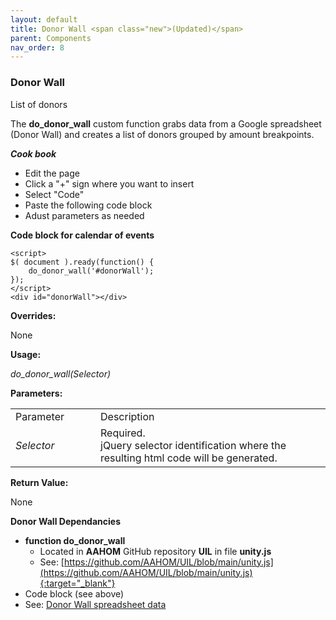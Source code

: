 ```yaml
---
layout: default
title: Donor Wall <span class="new">(Updated)</span>
parent: Components
nav_order: 8
---
```


### Donor Wall

List of donors

The **do_donor_wall** custom function grabs data from a Google spreadsheet (Donor Wall) and creates a list of donors grouped by amount breakpoints.  

***Cook book***
- Edit the page
- Click a "+" sign where you want to insert 
- Select "Code"
- Paste the following code block
- Adust parameters as needed

**Code block for calendar of events**
```
<script>
$( document ).ready(function() {
    do_donor_wall('#donorWall');
});
</script>
<div id="donorWall"></div>
``` 

**Overrides:**

None

**Usage:**

*do_donor_wall(Selector)*

**Parameters:**

<table class="ws-table-all notranslate"> 
  <tbody>
    <tr class="tableTop">
     <td style="width:120px">Parameter</td>
     <td>Description</td>
    </tr>
    <tr>
      <td><em>Selector</em></td>
      <td>Required.<br>jQuery selector identification where the resulting html code will be generated.</td>
    </tr>
  </tbody>
</table>

**Return Value:**

None

**Donor Wall Dependancies**
- **function do_donor_wall**
  - Located in **AAHOM** GitHub repository **UIL** in file **unity.js**
  - See: [https://github.com/AAHOM/UIL/blob/main/unity.js](https://github.com/AAHOM/UIL/blob/main/unity.js){:target="_blank"}
- Code block (see above)
- See: [Donor Wall spreadsheet data]({{site.mybase}}/spreadsheets/donorwall.html)

